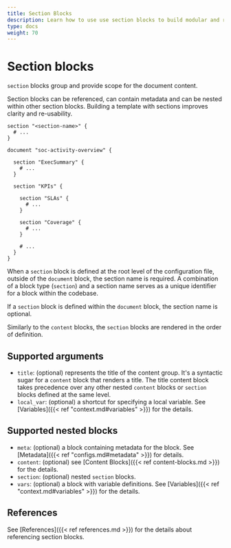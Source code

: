 ```yaml
---
title: Section Blocks
description: Learn how to use use section blocks to build modular and reusable content structures in your templates.
type: docs
weight: 70
---
```


# Section blocks

`section` blocks group and provide scope for the document content.

Section blocks can be referenced, can contain metadata and can be nested within other section
blocks. Building a template with sections improves clarity and re-usability.

```hcl
section "<section-name>" {
  # ...
}

document "soc-activity-overview" {

  section "ExecSummary" {
    # ...
  }

  section "KPIs" {

    section "SLAs" {
      # ...
    }

    section "Coverage" {
      # ...
    }

    # ...
  }
}
```

When a `section` block is defined at the root level of the configuration file, outside of the `document` block, the section name is required. A combination of a block type (`section`) and a section name serves as a unique identifier for a block within the codebase.

If a `section` block is defined within the `document` block, the section name is optional.

Similarly to the `content` blocks, the `section` blocks are rendered in the order of definition.

## Supported arguments

- `title`: (optional) represents the title of the content group. It's a syntactic sugar for a
  `content` block that renders a title. The title content block takes precedence over any other
  nested `content` blocks or `section` blocks defined at the same level.
- `local_var`: (optional) a shortcut for specifying a local variable. See [Variables]({{< ref
  "context.md#variables" >}}) for the details.

## Supported nested blocks

- `meta`: (optional) a block containing metadata for the block. See [Metadata]({{< ref "configs.md#metadata" >}}) for details.
- `content`: (optional) see [Content Blocks]({{< ref content-blocks.md >}}) for the details.
- `section`: (optional) nested `section` blocks.
- `vars`: (optional) a block with variable definitions. See [Variables]({{< ref
  "context.md#variables" >}}) for the details.

## References

See [References]({{< ref references.md >}}) for the details about referencing section blocks.

